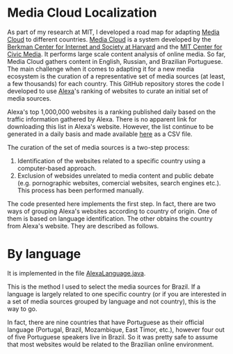 Media Cloud Localization
========================

As part of my research at MIT, I developed a road map for adapting [Media Cloud](http://www.mediacloud.org) to different countries. [Media Cloud](http://www.mediacloud.org) is a system developed by the [Berkman Center for Internet and Society at Harvard](http://berkman.harvard.edu) and the [MIT Center for Civic Media](http://civic.mit.edu). It performs large scale content analysis of online media. So far, Media Cloud gathers content in English, Russian, and Brazilian Portuguese. The main challenge when it comes to adapting it for a new media ecosystem is the curation of a representative set of media sources (at least, a few thousands) for each country. This GitHub repository stores the code I developed to use [Alexa](http://www.alexa.com)'s ranking of websites to curate an initial set of media sources.

Alexa's top 1,000,000 websites is a ranking published daily based on the traffic information gathered by Alexa. There is no apparent link for downloading this list in Alexa's website. However, the list continue to be generated in a daily basis and made available [here](http://s3.amazonaws.com/alexa-static/top-1m.csv.zip) as a CSV file.

The curation of the set of media sources is a two-step process:
1. Identification of the websites related to a specific country using a computer-based approach.
2. Exclusion of websides unrelated to media content and public debate (e.g. pornographic websites, comercial websites, search engines etc.). This process has been performed manually.

The code presented here implements the first step. In fact, there are two ways of grouping Alexa's websites according to country of origin. One of them is based on language identification. The other obtains the country from Alexa's website. They are described as follows.

# By language

It is implemented in the file [AlexaLanguage.java](blob/master/AlexaLanguage.java).

This is the method I used to select the media sources for Brazil. If a language is largely related to one specific country (or if you are interested in a set of media sources grouped by language and not country), this is the way to go.

In fact, there are nine countries that have Portuguese as their official language (Portugal, Brazil, Mozambique, East Timor, etc.), however four out of five Portuguese speakers live in Brazil. So it was pretty safe to assume that most websites would be related to the Brazilian online environment.

